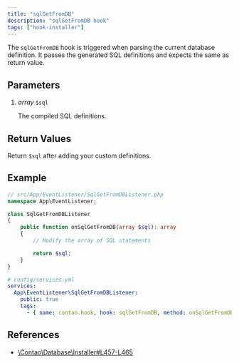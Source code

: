 ```yaml
---
title: "sqlGetFromDB"
description: "sqlGetFromDB hook"
tags: ["hook-installer"]
---
```



The `sqlGetFromDB` hook is triggered when parsing the current database
definition. It passes the generated SQL definitions and expects the same
as return value.


## Parameters

1. *array* `$sql`

    The compiled SQL definitions.


## Return Values

Return `$sql` after adding your custom definitions.


## Example

```php
// src/App/EventListener/SqlGetFromDBListener.php
namespace App\EventListener;

class SqlGetFromDBListener
{
    public function onSqlGetFromDB(array $sql): array
    {
        // Modify the array of SQL statements

        return $sql;
    }
}
```

```yml
# config/services.yml
services:
  App\EventListener\SqlGetFromDBListener:
    public: true
    tags:
      - { name: contao.hook, hook: sqlGetFromDB, method: onSqlGetFromDB }
```


## References

- [\Contao\Database\Installer#L457-L465](https://github.com/contao/contao/blob/4.7.6/core-bundle/src/Resources/contao/library/Contao/Database/Installer.php#L457-L465)
